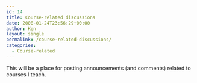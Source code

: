 ```yaml
---
id: 14
title: Course-related discussions
date: 2008-01-24T23:56:29+00:00
author: Ken
layout: single
permalink: /course-related-discussions/
categories:
  - Course-related
---
```

This will be a place for posting announcements (and comments) related to courses I teach.
